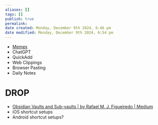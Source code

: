 ```yaml
---
aliases: []
tags: []
publish: true
permalink:
date created: Monday, December 9th 2024, 6:46 pm
date modified: Monday, December 9th 2024, 6:54 pm
---
```


- [Memex](../../📦%20VAULT%20SANDBOX%20TESTING/Memex/Memex.md)
- ChatGPT
- QuickAdd
- Web Clippings
- Browser Pasting
- Daily Notes

# DROP

- [Obsidian Vaults and Sub-vaults | by Rafael M. J. Figueiredo | Medium](https://medium.com/@rafaeljost/obsidian-vaults-and-sub-vaults-d4a917f40b2d)
- iOS shortcut setups
- Android shortcut setups?